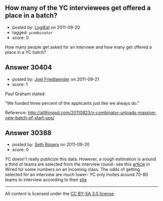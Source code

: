 ## How many of the YC interviewees get offered a place in a batch?

- posted by: [LogiKal](https://stackexchange.com/users/-1/12942-logikal) on 2011-09-20
- tagged: `ycombinator`
- score: 0

How many people get asked for an interview and how many get offered a place in a YC batch?




## Answer 30404

- posted by: [Joel Friedlaender](https://stackexchange.com/users/-1/5543-joel-friedlaender) on 2011-09-21
- score: 1

Paul Graham stated:

"We funded three percent of the applicants just like we always do."

Reference: http://allthingsd.com/20110823/y-combinator-unloads-massive-new-batch-of-start-ups/


## Answer 30388

- posted by: [Seth Rogers](https://stackexchange.com/users/-1/13038-seth-rogers) on 2011-09-20
- score: 0

<p>YC doesn't really publicize this data. However, a rough estimation is around a third of teams are selected from the interview round- see this <a href="http://www.wired.co.uk/magazine/archive/2011/07/features/meet-generation-y?page=all" rel="nofollow" title="Wired">article</a> in Wired for some numbers on an incoming class. The odds of getting selected for an interview are much lower- YC only invites around 70-80 teams to interview according to their <a href="http://ycombinator.com/whynot.html" rel="nofollow" title="site">site</a></p>




---

All content is licensed under the [CC BY-SA 3.0 license](https://creativecommons.org/licenses/by-sa/3.0/).
